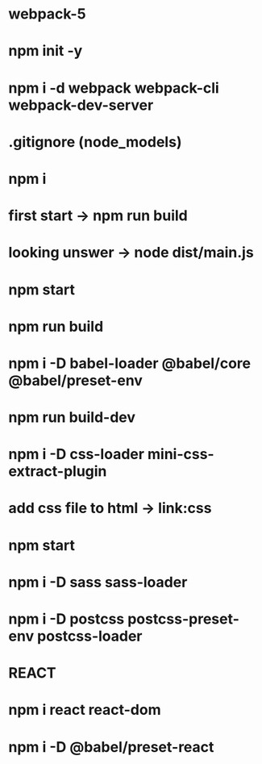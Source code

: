 # webpack-5

# npm init -y

# npm i -d webpack webpack-cli webpack-dev-server

# .gitignore (node_models)

# npm i

# first start -> npm run build

# looking unswer -> node dist/main.js

# npm start

# npm run build

# npm i -D babel-loader @babel/core @babel/preset-env

# npm run build-dev

# npm i -D css-loader mini-css-extract-plugin

# add css file to html -> link:css

# npm start

# npm i -D sass sass-loader

# npm i -D postcss postcss-preset-env postcss-loader

# REACT

# npm i react react-dom

# npm i -D @babel/preset-react
#
#
#
#
#
#
#
#
#
